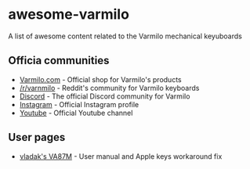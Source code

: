 # awesome-varmilo
A list of awesome content related to the Varmilo mechanical keyuboards

## Officia communities

* [Varmilo.com](https://en.varmilo.com) - Official shop for Varmilo's products
* [/r/varnmilo](https://www.reddit.com/r/Varmilo/) - Reddit's community for Varmilo keyboards
* [Discord](https://discord.com/invite/BQMNfNBvqN) - The official Discord community for Varmilo
* [Instagram](https://www.instagram.com/varmilo/) - Official Instagram profile
* [Youtube](https://www.youtube.com/channel/UCAdAPgmTDpCrR6VjNdWWOlA) - Official Youtube channel


## User pages

 * [vladak's VA87M](https://gist.github.com/vladak/b005b0446eeb049a8b4cd546bf11dbbc) - User manual and Apple keys workaround fix
